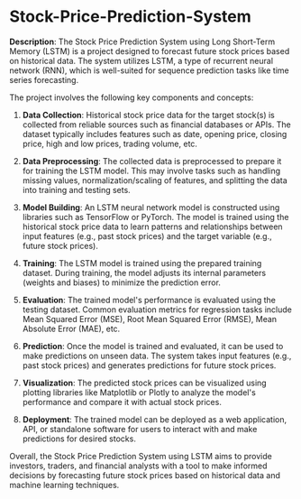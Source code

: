 # Stock-Price-Prediction-System
**Description**:
The Stock Price Prediction System using Long Short-Term Memory (LSTM) is a project designed to forecast future stock prices based on historical data. The system utilizes LSTM, a type of recurrent neural network (RNN), which is well-suited for sequence prediction tasks like time series forecasting.

The project involves the following key components and concepts:

1. **Data Collection**: Historical stock price data for the target stock(s) is collected from reliable sources such as financial databases or APIs. The dataset typically includes features such as date, opening price, closing price, high and low prices, trading volume, etc.

2. **Data Preprocessing**: The collected data is preprocessed to prepare it for training the LSTM model. This may involve tasks such as handling missing values, normalization/scaling of features, and splitting the data into training and testing sets.

3. **Model Building**: An LSTM neural network model is constructed using libraries such as TensorFlow or PyTorch. The model is trained using the historical stock price data to learn patterns and relationships between input features (e.g., past stock prices) and the target variable (e.g., future stock prices).

4. **Training**: The LSTM model is trained using the prepared training dataset. During training, the model adjusts its internal parameters (weights and biases) to minimize the prediction error.

5. **Evaluation**: The trained model's performance is evaluated using the testing dataset. Common evaluation metrics for regression tasks include Mean Squared Error (MSE), Root Mean Squared Error (RMSE), Mean Absolute Error (MAE), etc.

6. **Prediction**: Once the model is trained and evaluated, it can be used to make predictions on unseen data. The system takes input features (e.g., past stock prices) and generates predictions for future stock prices.

7. **Visualization**: The predicted stock prices can be visualized using plotting libraries like Matplotlib or Plotly to analyze the model's performance and compare it with actual stock prices.

8. **Deployment**: The trained model can be deployed as a web application, API, or standalone software for users to interact with and make predictions for desired stocks.

Overall, the Stock Price Prediction System using LSTM aims to provide investors, traders, and financial analysts with a tool to make informed decisions by forecasting future stock prices based on historical data and machine learning techniques.
